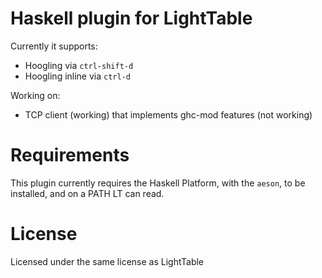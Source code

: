 Haskell plugin for LightTable
===

Currently it supports:
* Hoogling via `ctrl-shift-d`
* Hoogling inline via `ctrl-d`

Working on:
* TCP client (working) that implements ghc-mod features (not working)

Requirements
===

This plugin currently requires the Haskell Platform, with the `aeson`, to be installed, and on a PATH LT can read.

License
===

Licensed under the same license as LightTable
